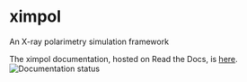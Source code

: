 # ximpol

An X-ray polarimetry simulation framework

The ximpol documentation, hosted on Read the Docs, is [here](http://ximpol.readthedocs.org/en/latest/). ![Documentation status](https://readthedocs.org/projects/ximpol/badge/?version=latest)
